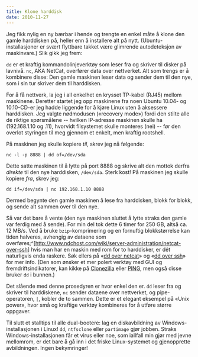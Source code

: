 ```yaml
---
title: Klone harddisk
date: 2010-11-27
---
```


Jeg fikk nylig en ny bærbar i hende og trengte en enkel måte å klone den gamle harddisken på, heller enn å installere alt på nytt. (Ubuntu-installasjoner er svært flyttbare takket være glimrende autodeteksjon av maskinvare.) Slik gikk jeg frem:

`dd` er et kraftig kommandolinjeverktøy som leser fra og skriver til disker på lavnivå. `nc`, AKA NetCat, overfører data over nettverket. Alt som trengs er å kombinere disse: Den gamle maskinen leser data og sender dem til den nye, som i sin tur skriver dem til harddisken.

For å få nettverk, la jeg i all enkelhet en krysset TP-kabel (RJ45) mellom maskinene. Deretter startet jeg opp maskinene fra noen Ubuntu 10.04- og 10.10-CD-er jeg hadde liggende for å kjøre Linux uten å aksessere harddisken. Jeg valgte nødmodusen («recovery mode») fordi den stilte alle de riktige spørsmålene -- hvilken IP-adresse maskinen skulle ha (192.168.1.10 og .11), hvorvidt filsystemet skulle monteres (nei) -- før den overlot styringen til meg gjennom et enkelt, men kraftig rootshell.

På maskinen jeg skulle kopiere *til*, skrev jeg nå følgende:

    nc -l -p 8888 | dd of=/dev/sda

Dette satte maskinen til å lytte på port 8888 og skrive alt den mottok derfra *direkte* til den nye harddisken, `/dev/sda`. Sterk kost! På maskinen jeg skulle kopiere *fra*, skrev jeg:

    dd if=/dev/sda | nc 192.168.1.10 8888

Dermed begynte den gamle maskinen å lese fra harddisken, blokk for blokk, og sende alt sammen over til den nye.

Så var det bare å vente (den nye maskinen sluttet å lytte straks den gamle var ferdig med å sende). For min del tok dette 6 timer for 250 GB, altså ca. 12 MB/s. Ved å bruke `bzip`-komprimering og en fornuftig blokkstørrelse kan tiden halveres, avhengig av dataene som overføres;^[<http://www.ndchost.com/wiki/server-administration/netcat-over-ssh>] hvis man har en maskin med rom for to harddisker, er dét naturligvis enda raskere. Søk ellers på «[dd over netcat](http://www.google.no/search?q=dd+over+netcat)» og «[dd over ssh](http://www.google.no/search?q=dd+over+ssh)» for mer info. (Den som ønsker et mer polert verktøy med GUI og fremdriftsindikatorer, kan kikke på [Clonezilla](http://clonezilla.org/) eller [PING](http://ping.windowsdream.com/), men også disse bruker `dd` i bunnen.)

Det slående med denne prosedyren er hvor enkel den er. `dd` leser fra og skriver til harddiskene, `nc` sender dataene over nettverket, og pipe-operatoren, `|`, kobler de to sammen. Dette er et elegant eksempel på «Unix power», hvor små og kraftige verktøy kombineres for å utføre større oppgaver.

Til slutt et stalltips til alle dual-bootere: lag en diskavbildning av Windows-installasjonen i Linux! `dd`, `ntfsclone` eller `partimage` gjør jobben. Straks Windows-installasjonen får et virus eller noe, som iallfall min gjør med jevne mellomrom, er det bare å gå inn i det friske Linux-systemet og gjenopprette avbildningen. Ingen bekymringer!
